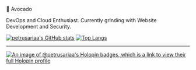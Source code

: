 🥑 Avocado

DevOps and Cloud Enthusiast. Currently grinding with Website Development and Security.

[![petrusariaa's GitHub stats](https://my-github-readme-stats-delta.vercel.app/api?username=PetrusAriaa&theme=dracula&count_private=true&show_icons=true)](https://github.com/anuraghazra/github-readme-stats)
[![Top Langs](https://my-github-readme-stats-delta.vercel.app/api/top-langs/?username=PetrusAriaa&hide=jupyter%20notebook&layout=compact)](https://github.com/anuraghazra/github-readme-stats)
<!--
PetrusAriaa/PetrusAriaa is a ✨ special ✨ repository because its `README.md` (this file) appears on your GitHub profile.
You can click the Preview link to take a look at your changes.
--->
<hr/>

[![An image of @petrusariaa's Holopin badges, which is a link to view their full Holopin profile](https://holopin.me/petrusariaa)](https://holopin.io/@petrusariaa)
